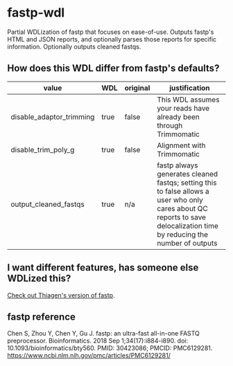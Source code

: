 # fastp-wdl
 Partial WDLization of fastp that focuses on ease-of-use. Outputs fastp's HTML and JSON reports, and optionally parses those reports for specific information. Optionally outputs cleaned fastqs.


## How does this WDL differ from fastp's defaults?

| value                    | WDL  | original | justification                                                                   |
|--------------------------|------|----------|---------------------------------------------------------------------------------|
| disable_adaptor_trimming | true | false    | This WDL assumes your reads have already been through Trimmomatic               |
| disable_trim_poly_g      | true | false    | Alignment with Trimmomatic |
| output_cleaned_fastqs    | true | n/a      | fastp always generates cleaned fastqs; setting this to false allows a user who only cares about QC reports to save delocalization time by reducing the number of outputs |


## I want different features, has someone else WDLized this?
[Check out Thiagen's version of fastp](https://github.com/theiagen/public_health_viral_genomics/blob/d75e99bd471413ed9315fb31183dcff934d79204/tasks/task_read_clean.wdl#L250).


## fastp reference
Chen S, Zhou Y, Chen Y, Gu J. fastp: an ultra-fast all-in-one FASTQ preprocessor. Bioinformatics. 2018 Sep 1;34(17):i884-i890. doi: 10.1093/bioinformatics/bty560. PMID: 30423086; PMCID: PMC6129281. <https://www.ncbi.nlm.nih.gov/pmc/articles/PMC6129281/>